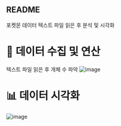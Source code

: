 ## README

  포켓몬 데이터 텍스트 파일 읽은 후 분석 및 시각화

# :pencil: 데이터 수집 및 연산
텍스트 파일 읽은 후 개체 수 파악
![image](https://user-images.githubusercontent.com/74235867/116035618-43f46380-a6a0-11eb-9b53-e72ee27ba908.png)

# :bar_chart: 데이터 시각화
![image](https://user-images.githubusercontent.com/74235867/116036194-486d4c00-a6a1-11eb-83d6-093124204eab.png)
